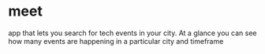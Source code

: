 # meet
 app that lets you search for tech events in your city. At a glance you can see how many events are happening in a particular city and timeframe
